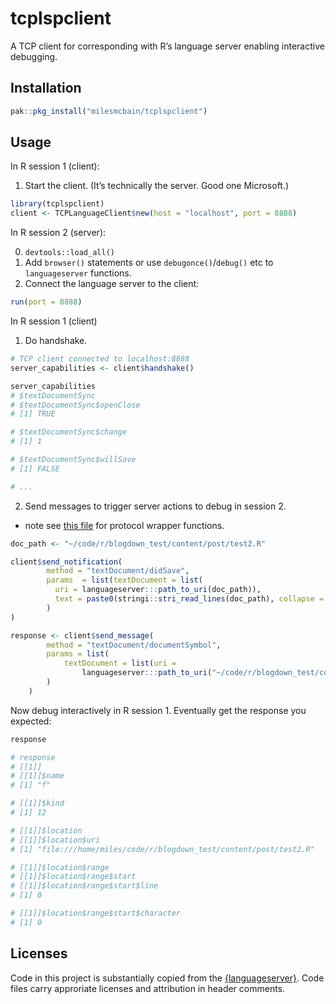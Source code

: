 
<!-- README.md is generated from README.Rmd. Please edit that file -->

# tcplspclient

<!-- badges: start -->

<!-- badges: end -->

A TCP client for corresponding with R’s language server enabling
interactive debugging.

## Installation

``` r
pak::pkg_install("milesmcbain/tcplspclient")
```

## Usage

In R session 1 (client):

1.  Start the client. (It’s technically the server. Good one Microsoft.)

<!-- end list -->

``` r
library(tcplspclient)
client <- TCPLanguageClient$new(host = "localhost", port = 8888)
```

In R session 2 (server):

0.  `devtools::load_all()`
1.  Add `browser()` statements or use `debugonce()`/`debug()` etc to
    `languageserver` functions.
2.  Connect the language server to the client:

<!-- end list -->

``` r
run(port = 8888)
```

In R session 1 (client)

1.  Do handshake.

<!-- end list -->

``` r
# TCP client connected to localhost:8888
server_capabilities <- client$handshake()

server_capabilities
# $textDocumentSync
# $textDocumentSync$openClose
# [1] TRUE

# $textDocumentSync$change
# [1] 1

# $textDocumentSync$willSave
# [1] FALSE

# ...
```

2.  Send messages to trigger server actions to debug in session 2.

<!-- end list -->

  - note see [this
    file](https://github.com/REditorSupport/languageserver/blob/master/tests/testthat/helper-utils.R)
    for protocol wrapper functions.

<!-- end list -->

``` r
doc_path <- "~/code/r/blogdown_test/content/post/test2.R"

client$send_notification(
        method = "textDocument/didSave",
        params  = list(textDocument = list(
          uri = languageserver:::path_to_uri(doc_path)), 
          text = paste0(stringi::stri_read_lines(doc_path), collapse = "\n")
        )
)

response <- client$send_message(
        method = "textDocument/documentSymbol",
        params = list(
            textDocument = list(uri = 
                languageserver:::path_to_uri("~/code/r/blogdown_test/content/post/test2.R"))
        )
    )
```

Now debug interactively in R session 1. Eventually get the response you
expected:

``` r
response

# response
# [[1]]
# [[1]]$name
# [1] "f"

# [[1]]$kind
# [1] 12

# [[1]]$location
# [[1]]$location$uri
# [1] "file:///home/miles/code/r/blogdown_test/content/post/test2.R"

# [[1]]$location$range
# [[1]]$location$range$start
# [[1]]$location$range$start$line
# [1] 0

# [[1]]$location$range$start$character
# [1] 0
```

## Licenses

Code in this project is substantially copied from the
[{languageserver}](https://github.com/REditorSupport/languageserver).
Code files carry approriate licenses and attribution in header comments.
